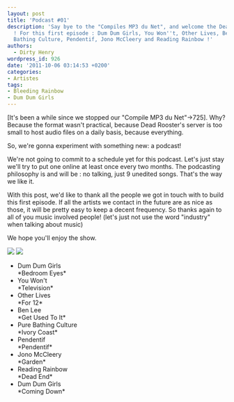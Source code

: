 ```yaml
---
layout: post
title: 'Podcast #01'
description: 'Say bye to the "Compiles MP3 du Net", and welcome the Dead Rooster Podcast
  ! For this first episode : Dum Dum Girls, You Won''t, Other Lives, Ben Lee, Pure
  Bathing Culture, Pendentif, Jono McCleery and Reading Rainbow !'
authors:
  - Dirty Henry
wordpress_id: 926
date: '2011-10-06 03:14:53 +0200'
categories:
- Artistes
tags:
- Bleeding Rainbow
- Dum Dum Girls
---
```

[It's been a while since we stopped our "Compile MP3 du Net"->725]. Why? Because the format wasn't practical, because Dead Rooster's server is too small to host audio files on a daily basis, because everything.

So, we're gonna experiment with something new: a podcast!

We're not going to commit to a schedule yet for this podcast. Let's just stay we'll try to put one online at least once every two months. The podcasting philosophy is and will be : no talking, just 9 unedited songs. That's the way we like it.

With this post, we'd like to thank all the people we got in touch with to build this first episode. If all the artists we contact in the future are as nice as those, it will be pretty easy to keep a decent frequency. So thanks again to all of you music involved people! (let's just not use the word "industry" when talking about music)

We hope you'll enjoy the show.

<a href="http://feeds.feedburner.com/deadroosterpodcast"><img src="/squelettes/images/podcast-rss-button.png" /></a> <a href="itpc://feeds.feedburner.com/deadroosterpodcast"><img src="/squelettes/images/podcast-itunes-button.png" /></a>

<ul class="polaroids">
<li><div class=polaroid><img481>Dum Dum Girls<br />*Bedroom Eyes*</div></li>
<li><div class=polaroid><img482>You Won't<br />*Television*</div></li>
<li><div class=polaroid><img483>Other Lives<br />*For 12*</div></li>
<li><div class=polaroid><img484>Ben Lee<br />*Get Used To It*</div></li>
<li><div class=polaroid><img485>Pure Bathing Culture<br />*Ivory Coast*</div></li>
<li><div class=polaroid><img486>Pendentif<br />*Pendentif*</div></li>
<li><div class=polaroid><img487>Jono McCleery<br />*Garden*</div></li>
<li><div class=polaroid><img488>Reading Rainbow<br />*Dead End*</div></li>
<li><div class=polaroid><img481>Dum Dum Girls<br />*Coming Down*</div></li>
</ul>
